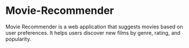 # Movie-Recommender
Movie Recommender is a web application that suggests movies based on user preferences. It helps users discover new films by genre, rating, and popularity.
